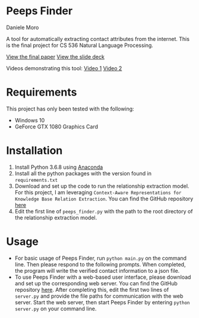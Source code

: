 # Peeps Finder
Daniele Moro

A tool for automatically extracting contact attributes from the internet. 
This is the final project for CS 536 Natural Language Processing.

[View the final paper](https://github.com/danielemoro/PeepsFinder/blob/master/PeepsFinderPaper.pdf)
[View the slide deck](https://docs.google.com/presentation/d/1EKwgafM0n_7IBOFMByxOKBiCF50Gv93bEc4kCT9tHOQ/edit?usp=sharing)

Videos demonstrating this tool:
[Video 1](https://youtu.be/eyu2XChnFaQ)
[Video 2](https://youtu.be/5gnSc_UnwoQ)


# Requirements
This project has only been tested with the following:
- Windows 10 
- GeForce GTX 1080 Graphics Card

# Installation
1. Install Python 3.6.8 using [Anaconda](https://www.anaconda.com/distribution/)
2. Install all the python packages with the version found in `requirements.txt`
3. Download and set up the code to run the relationship extraction model. 
For this project, I am leveraging `Context-Aware Representations for Knowledge Base Relation Extraction`.
You can find the GitHub repository [here](https://github.com/UKPLab/emnlp2017-relation-extraction)
4. Edit the first line of `peeps_finder.py` with the path to the root directory of the relationship extraction model.

# Usage
- For basic usage of Peeps Finder, run `python main.py` on the command line. 
Then please respond to the following prompts. 
When completed, the program will write the verified contact information to a json file.
- To use Peeps Finder with a web-based user interface, please download and set up the corresponding web server. 
You can find the GitHub repository [here](https://github.com/danielemoro/peeps/tree/peeps_finder). 
After completing this, edit the first two lines of `server.py` 
and provide the file paths for communication with the web server. 
Start the web server, then start Peeps Finder by entering `python server.py` on your command line. 
